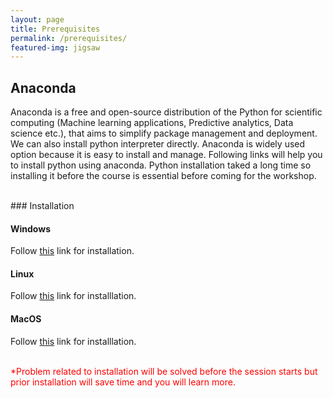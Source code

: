 ```yaml
---
layout: page
title: Prerequisites
permalink: /prerequisites/
featured-img: jigsaw
---
```

## Anaconda

Anaconda is a free and open-source distribution of the Python for scientific computing (Machine learning applications, Predictive analytics, Data science etc.), that aims to simplify package management and deployment. We can also install python interpreter directly. Anaconda is widely used option because it is easy to install and manage. Following links will help you to install python using anaconda. Python installation taked a long time so installing it before the course is essential before coming for the workshop.

<br>
### Installation

#### Windows
Follow [this](https://docs.anaconda.com/anaconda/install/windows/) link for installation.

#### Linux
Follow [this](https://docs.anaconda.com/anaconda/install/linux/) link for installlation.

#### MacOS
Follow [this](https://docs.anaconda.com/anaconda/install/mac-os/) link for installlation.

<br>
<span style='color:red'>
*Problem related to installation will be solved before the session starts but prior installation will save time and you will learn more.</span> 